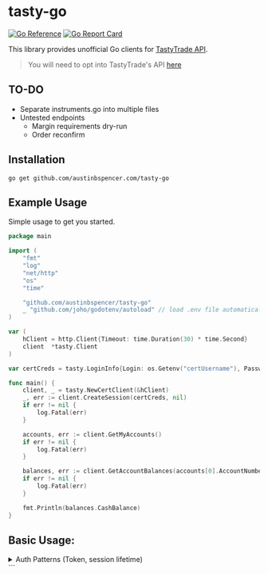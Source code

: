 # tasty-go

[![Go Reference](https://pkg.go.dev/badge/github.com/austinbspencer/tasty-go.svg)](https://pkg.go.dev/github.com/austinbspencer/tasty-go)
[![Go Report Card](https://goreportcard.com/badge/github.com/austinbspencer/tasty-go)](https://goreportcard.com/report/github.com/austinbspencer/tasty-go)

This library provides unofficial Go clients for [TastyTrade API](https://tastytrade.com).

> You will need to opt into TastyTrade's API [here](https://developer.tastytrade.com)

## TO-DO

- Separate instruments.go into multiple files
- Untested endpoints
  - Margin requirements dry-run
  - Order reconfirm

## Installation

```
go get github.com/austinbspencer.com/tasty-go
```

## Example Usage

Simple usage to get you started.

```go
package main

import (
	"fmt"
	"log"
	"net/http"
	"os"
	"time"

	"github.com/austinbspencer/tasty-go"
	_ "github.com/joho/godotenv/autoload" // load .env file automatically
)

var (
	hClient = http.Client{Timeout: time.Duration(30) * time.Second}
	client  *tasty.Client
)

var certCreds = tasty.LoginInfo{Login: os.Getenv("certUsername"), Password: os.Getenv("certPassword")}

func main() {
	client, _ = tasty.NewCertClient(&hClient)
	_, err := client.CreateSession(certCreds, nil)
	if err != nil {
		log.Fatal(err)
	}

	accounts, err := client.GetMyAccounts()
	if err != nil {
		log.Fatal(err)
	}

	balances, err := client.GetAccountBalances(accounts[0].AccountNumber)
	if err != nil {
		log.Fatal(err)
	}

	fmt.Println(balances.CashBalance)
}

```

## Basic Usage:

<details>
<summary>Auth Patterns (Token, session lifetime)</summary>

Check out TastyTrade's [documentation](https://developer.tastytrade.com/#auth-patterns-token-session-lifetime)

```go
package main

import (
"context"
"errors"
"fmt"
"io"
openai "github.com/sashabaranov/go-openai"
)

func main() {
c := openai.NewClient("your token")
ctx := context.Background()

    req := openai.ChatCompletionRequest{
    	Model:     openai.GPT3Dot5Turbo,
    	MaxTokens: 20,
    	Messages: []openai.ChatCompletionMessage{
    		{
    			Role:    openai.ChatMessageRoleUser,
    			Content: "Lorem ipsum",
    		},
    	},
    	Stream: true,
    }
    stream, err := c.CreateChatCompletionStream(ctx, req)
    if err != nil {
    	fmt.Printf("ChatCompletionStream error: %v\n", err)
    	return
    }
    defer stream.Close()

    fmt.Printf("Stream response: ")
    for {
    	response, err := stream.Recv()
    	if errors.Is(err, io.EOF) {
    		fmt.Println("\nStream finished")
    		return
    	}

    	if err != nil {
    		fmt.Printf("\nStream error: %v\n", err)
    		return
    	}

    	fmt.Printf(response.Choices[0].Delta.Content)
    }

}

```

</details>
```

